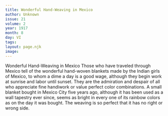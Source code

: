 ```yaml
---
title: Wonderful Hand-Weaving in Mexico
author: Unknown
issue: 21
volume: 2
year: 1917
month: 8
day: VI
tags:
layout: page.njk
image:
---
```

Wonderful Hand-Weaving in Mexico   Those who have traveled through Mexico tell of the wonderful hand-woven blankets made by the Indian girls of Mexico, to whom a dime a day is a good wage, although they begin work at sunrise and labor until sunset. They are the admiration and despair of all who appreciate fine handiwork or value perfect color combinations. A small blanket bought in Mexico City five years ago, although it has been used as a wall tapestry ever since, seems as bright in every one of its rainbow colors as on the day it was bought. The weaving is so perfect that it has no right or wrong side.
